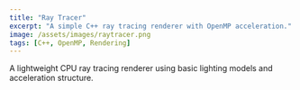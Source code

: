 ```yaml
---
title: "Ray Tracer"
excerpt: "A simple C++ ray tracing renderer with OpenMP acceleration."
image: /assets/images/raytracer.png
tags: [C++, OpenMP, Rendering]
---
```


A lightweight CPU ray tracing renderer using basic lighting models and acceleration structure.
